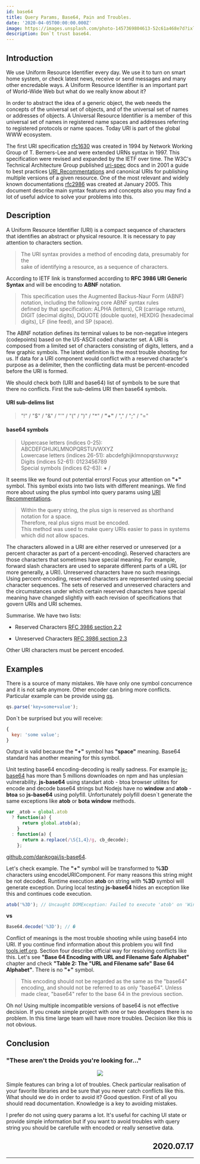 ```yaml
---
id: base64
title: Query Params, Base64, Pain and Troubles.
date: '2020-04-05T00:00:00.000Z'
image: https://images.unsplash.com/photo-1457369804613-52c61a468e7d?ixlib=rb-1.2.1&ixid=eyJhcHBfaWQiOjEyMDd9&auto=format&fit=crop&w=1350&q=80
description: Don`t trust base64.
---
```


##

## Introduction

We use Uniform Resource Identifier every day. We use it to turn on smart home system, or check latest news, receive or send messages and many other encredable ways. A Uniform Resource Identifier is an important part of World-Wide Web but what do we really know about it?

In order to abstract the idea of a generic object, the web needs the concepts of the universal set of objects, and of the universal set of names or addresses of objects. A Universal Resource Identifier is a member of this universal set of names in registered name spaces and addresses referring to registered protocols or name spaces. Today URI is part of the global WWW ecosystem.

The first URI specification [rfc1630](https://tools.ietf.org/html/rfc1630) was created in 1994 by Network Working Group of T. Berners-Lee and were extended URNs syntax in 1997. This specification were revised and expanded by the IETF over time. The W3C's Technical Architecture Group published [uri-spec](https://www.w3.org/Addressing/URL/uri-spec.html) docs and in 2001 a guide to best practices [URI_Recommentations](https://www.w3.org/Addressing/URL/4_URI_Recommentations.html) and canonical URIs for publishing multiple versions of a given resource. One of the most relevant and widely known documentations [rfc2986](https://tools.ietf.org/html/rfc3986) was created at January 2005. This document describe main syntax features and concepts also you may find a lot of useful advice to solve your problems into this.

## Description

A Uniform Resource Identifier (URI) is a compact sequence of characters that identifies an abstract or physical resource. It is necessary to pay attention to characters section.

> The URI syntax provides a method of encoding data, presumably for the  
> sake of identifying a resource, as a sequence of characters.

According to IETF link is transformed according to **RFC 3986 URI Generic Syntax** and will be encoding to **ABNF** notation.

> This specification uses the Augmented Backus-Naur Form (ABNF)  
> notation, including the following core ABNF syntax rules  
> defined by that specification: ALPHA (letters), CR (carriage return),  
> DIGIT (decimal digits), DQUOTE (double quote), HEXDIG (hexadecimal  
> digits), LF (line feed), and SP (space).

The ABNF notation defines its terminal values to be non-negative integers (codepoints) based on the US-ASCII coded character set. A URI is composed from a limited set of characters consisting of digits, letters, and a few graphic symbols. The latest definition is the most trouble shooting for us. If data for a URI component would conflict with a reserved
character's purpose as a delimiter, then the conflicting data must be percent-encoded before the URI is formed.

We should check both (URI and base64) list of symbols to be sure that there no conflicts. First the sub-delims URI then base64 symbols.

#### URI sub-delims list

> "!" / "\$" / "&" / "'" / "(" / ")" / "\*" / **"+"** / "," / ";" / "="

#### base64 symbols

> Uppercase letters (indices 0-25): ABCDEFGHIJKLMNOPQRSTUVWXYZ  
> Lowercase letters (indices 26-51): abcdefghijklmnopqrstuvwxyz  
> Digits (indices 52-61): 0123456789  
> Special symbols (indices 62-63): **+** /

It seems like we found out potential errors! Focus your attention on **"+"** symbol. This symbol exists into two lists with different meanings. We find more about using the plus symbol into query params using [URI Recommentations](https://www.w3.org/Addressing/URL/4_URI_Recommentations.html).

> Within the query string, the plus sign is reserved as shorthand notation for a space.  
> Therefore, real plus signs must be encoded.  
> This method was used to make query URIs easier to pass in systems which did not allow spaces.

The characters allowed in a URI are either reserved or unreserved (or a percent character as part of a percent-encoding). Reserved characters are those characters that sometimes have special meaning. For example, forward slash characters are used to separate different parts of a URL (or more generally, a URI). Unreserved characters have no such meanings. Using percent-encoding, reserved characters are represented using special character sequences. The sets of reserved and unreserved characters and the circumstances under which certain reserved characters have special meaning have changed slightly with each revision of specifications that govern URIs and URI schemes.

Summarise. We have two lists:

- Reserved Characters [RFC 3986 section 2.2](https://tools.ietf.org/html/rfc3986#section-2.2)

- Unreserved Characters [RFC 3986 section 2.3](https://tools.ietf.org/html/rfc3986#section-2.3)

Other URI characters must be percent encoded.

## Examples

There is a source of many mistakes. We have only one symbol concurrence and it is not safe anymore. Other encoder can bring more conflicts. Particular example can be provide using [qs](https://www.npmjs.com/package/qs).

```javascript
qs.parse('key=some+value');
```

Don`t be surprised but you will receive:

```javascript
{
  key: 'some value';
}
```

Output is valid because the **"+"** symbol has **"space"** meaning. Base64 standard has another meaning for this symbol.

Unit testing base64 encoding-decoding is really sadness. For example [js-base64](https://www.npmjs.com/package/js-base64) has more than 5 millions downloades on npm and has unplesian vulnerability. **js-base64** using standart atob - btoa browser utilites for encode and decode base64 strings but Nodejs have no **window** and **atob** - **btoa** so **js-base64** using polyfill. Unfortunately polyfill doesn`t generate the same exceptions like **atob** or **bota** **window** methods.

```javascript
var _atob = global.atob
  ? function(a) {
      return global.atob(a);
    }
  : function(a) {
      return a.replace(/\S{1,4}/g, cb_decode);
    };
```

[github.com/dankogai/js-base64](https://github.com/dankogai/js-base64/blob/e8a9a09edaf79fddee3623d97421151dcbd384c9/base64.js#L142).

Let's check example. The **"+"** symbol will be transformed to **%3D** characters using encodeURIComponent. For many reasons this string might be not decoded. Runtime execution **atob** on string with **%3D** symbol will generate exception. During local testing **js-base64** hides an exception like this and continues code execution.

```javascript
atob('%3D'); // Uncaught DOMException: Failed to execute 'atob' on 'Window': The string to be decoded is not correctly encoded.
```

**vs**

```javascript
Base64.decode('%3D'); // �
```

Conflict of meanings is the most trouble shooting while using base64 into URI. If you continue find information about this problem you will find [tools.ietf.org](https://tools.ietf.org/html/rfc3548#page-6). Section four describe official way for resolving conflicts like this. Let's see **"Base 64 Encoding with URL and Filename Safe Alphabet"** chapter and check **"Table 2: The "URL and Filename safe" Base 64 Alphabet"**. There is no **"+"** symbol.

> This encoding should not be regarded as the same as the "base64"  
> encoding, and should not be referred to as only "base64". Unless  
> made clear, "base64" refer to the base 64 in the previous section.

Oh no! Using multiple incompatible versions of base64 is not effective decision. If you create simple project with one or two developers there is no problem. In this time large team will have more troubles. Decision like this is not obvious.

## Conclusion

### "These aren't the Droids you're looking for..."

<div align='center'>
    <img src='https://miro.medium.com/max/1400/1*rsNFPltOQ-qDGqnl9jB_ug.png' />
</div>

Simple features can bring a lot of troubles. Check particular realisation of your favorite libraries and be sure that you never catch conflicts like this. What should we do in order to avoid it? Good question. First of all you should read documentation. Knowledge is a key to avoiding mistakes.

I prefer do not using query params a lot. It's useful for caching UI state or provide simple information but if you want to avoid troubles with query string you should be carefulle with encoded or really sensetive data.

<h2 align='right'>
    2020.07.17
</h2>

---
